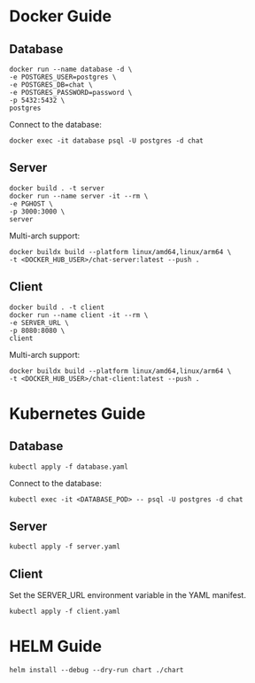 # Docker Guide

## Database

```
docker run --name database -d \
-e POSTGRES_USER=postgres \
-e POSTGRES_DB=chat \
-e POSTGRES_PASSWORD=password \
-p 5432:5432 \
postgres
```

Connect to the database:

```
docker exec -it database psql -U postgres -d chat
```

## Server

```
docker build . -t server
docker run --name server -it --rm \
-e PGHOST \
-p 3000:3000 \
server
```

Multi-arch support:

```
docker buildx build --platform linux/amd64,linux/arm64 \
-t <DOCKER_HUB_USER>/chat-server:latest --push .
```

## Client

```
docker build . -t client
docker run --name client -it --rm \
-e SERVER_URL \
-p 8080:8080 \
client
```

Multi-arch support:

```
docker buildx build --platform linux/amd64,linux/arm64 \
-t <DOCKER_HUB_USER>/chat-client:latest --push .
```

# Kubernetes Guide

## Database

```
kubectl apply -f database.yaml
```

Connect to the database:

```
kubectl exec -it <DATABASE_POD> -- psql -U postgres -d chat
```

## Server

```
kubectl apply -f server.yaml
```

## Client

Set the SERVER_URL environment variable in the YAML manifest.

```
kubectl apply -f client.yaml
```

# HELM Guide

```
helm install --debug --dry-run chart ./chart
```
